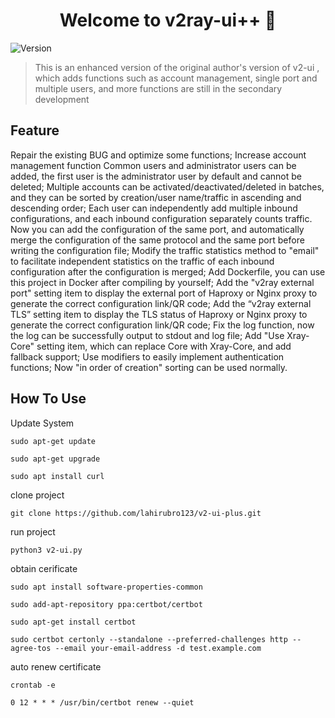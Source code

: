 <h1 align="center">Welcome to v2ray-ui++ 👋</h1>
<p>
  <img alt="Version" src="https://img.shields.io/badge/version-1.5.1-blue.svg?cacheSeconds=2592000" />
</p>

> This is an enhanced version of the original author's version of v2-ui , which adds functions such as account management, single port and multiple users, and more functions are still in the secondary development

## Feature
Repair the existing BUG and optimize some functions;
Increase account management function
Common users and administrator users can be added, the first user is the administrator user by default and cannot be deleted;
Multiple accounts can be activated/deactivated/deleted in batches, and they can be sorted by creation/user name/traffic in ascending and descending order;
Each user can independently add multiple inbound configurations, and each inbound configuration separately counts traffic.
Now you can add the configuration of the same port, and automatically merge the configuration of the same protocol and the same port before writing the configuration file;
Modify the traffic statistics method to "email" to facilitate independent statistics on the traffic of each inbound configuration after the configuration is merged;
Add Dockerfile, you can use this project in Docker after compiling by yourself;
Add the "v2ray external port" setting item to display the external port of Haproxy or Nginx proxy to generate the correct configuration link/QR code;
Add the “v2ray external TLS” setting item to display the TLS status of Haproxy or Nginx proxy to generate the correct configuration link/QR code;
Fix the log function, now the log can be successfully output to stdout and log file;
Add "Use Xray-Core" setting item, which can replace Core with Xray-Core, and add fallback support;
Use modifiers to easily implement authentication functions;
Now "in order of creation" sorting can be used normally.


## How To Use

Update System 
```
sudo apt-get update
```
```
sudo apt-get upgrade
```
```
sudo apt install curl
```

clone project 
```
git clone https://github.com/lahirubro123/v2-ui-plus.git
```

run project 
```
python3 v2-ui.py
```

obtain cerificate 
```
sudo apt install software-properties-common
```
```
sudo add-apt-repository ppa:certbot/certbot
```
```
sudo apt-get install certbot
```
```
sudo certbot certonly --standalone --preferred-challenges http --agree-tos --email your-email-address -d test.example.com 
```

auto renew certificate
```
crontab -e
```
```
0 12 * * * /usr/bin/certbot renew --quiet
```
